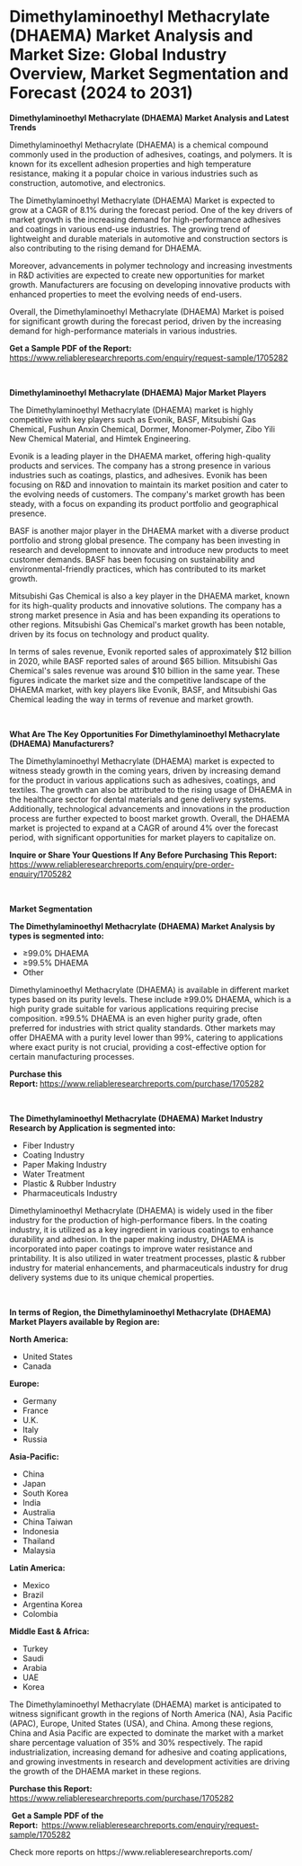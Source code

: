 <p><h1>Dimethylaminoethyl Methacrylate (DHAEMA) Market Analysis and Market Size: Global Industry Overview, Market Segmentation and Forecast (2024 to 2031)</h1></p><p><strong>Dimethylaminoethyl Methacrylate (DHAEMA) Market Analysis and Latest Trends</strong></p>
<p><p>Dimethylaminoethyl Methacrylate (DHAEMA) is a chemical compound commonly used in the production of adhesives, coatings, and polymers. It is known for its excellent adhesion properties and high temperature resistance, making it a popular choice in various industries such as construction, automotive, and electronics.</p><p>The Dimethylaminoethyl Methacrylate (DHAEMA) Market is expected to grow at a CAGR of 8.1% during the forecast period. One of the key drivers of market growth is the increasing demand for high-performance adhesives and coatings in various end-use industries. The growing trend of lightweight and durable materials in automotive and construction sectors is also contributing to the rising demand for DHAEMA.</p><p>Moreover, advancements in polymer technology and increasing investments in R&D activities are expected to create new opportunities for market growth. Manufacturers are focusing on developing innovative products with enhanced properties to meet the evolving needs of end-users.</p><p>Overall, the Dimethylaminoethyl Methacrylate (DHAEMA) Market is poised for significant growth during the forecast period, driven by the increasing demand for high-performance materials in various industries.</p></p>
<p><strong>Get a Sample PDF of the Report:&nbsp;</strong> <a href="https://www.reliableresearchreports.com/enquiry/request-sample/1705282">https://www.reliableresearchreports.com/enquiry/request-sample/1705282</a></p>
<p>&nbsp;</p>
<p><strong>Dimethylaminoethyl Methacrylate (DHAEMA) Major Market Players</strong></p>
<p><p>The Dimethylaminoethyl Methacrylate (DHAEMA) market is highly competitive with key players such as Evonik, BASF, Mitsubishi Gas Chemical, Fushun Anxin Chemical, Dormer, Monomer-Polymer, Zibo Yili New Chemical Material, and Himtek Engineering. </p><p>Evonik is a leading player in the DHAEMA market, offering high-quality products and services. The company has a strong presence in various industries such as coatings, plastics, and adhesives. Evonik has been focusing on R&D and innovation to maintain its market position and cater to the evolving needs of customers. The company's market growth has been steady, with a focus on expanding its product portfolio and geographical presence.</p><p>BASF is another major player in the DHAEMA market with a diverse product portfolio and strong global presence. The company has been investing in research and development to innovate and introduce new products to meet customer demands. BASF has been focusing on sustainability and environmental-friendly practices, which has contributed to its market growth.</p><p>Mitsubishi Gas Chemical is also a key player in the DHAEMA market, known for its high-quality products and innovative solutions. The company has a strong market presence in Asia and has been expanding its operations to other regions. Mitsubishi Gas Chemical's market growth has been notable, driven by its focus on technology and product quality.</p><p>In terms of sales revenue, Evonik reported sales of approximately $12 billion in 2020, while BASF reported sales of around $65 billion. Mitsubishi Gas Chemical's sales revenue was around $10 billion in the same year. These figures indicate the market size and the competitive landscape of the DHAEMA market, with key players like Evonik, BASF, and Mitsubishi Gas Chemical leading the way in terms of revenue and market growth.</p></p>
<p>&nbsp;</p>
<p><strong>What Are The Key Opportunities For Dimethylaminoethyl Methacrylate (DHAEMA) Manufacturers?</strong></p>
<p><p>The Dimethylaminoethyl Methacrylate (DHAEMA) market is expected to witness steady growth in the coming years, driven by increasing demand for the product in various applications such as adhesives, coatings, and textiles. The growth can also be attributed to the rising usage of DHAEMA in the healthcare sector for dental materials and gene delivery systems. Additionally, technological advancements and innovations in the production process are further expected to boost market growth. Overall, the DHAEMA market is projected to expand at a CAGR of around 4% over the forecast period, with significant opportunities for market players to capitalize on.</p></p>
<p><strong>Inquire or Share Your Questions If Any Before Purchasing This Report:</strong> <a href="https://www.reliableresearchreports.com/enquiry/pre-order-enquiry/1705282">https://www.reliableresearchreports.com/enquiry/pre-order-enquiry/1705282</a></p>
<p>&nbsp;</p>
<p><strong>Market Segmentation</strong></p>
<p><strong>The Dimethylaminoethyl Methacrylate (DHAEMA) Market Analysis by types is segmented into:</strong></p>
<p><ul><li>≥99.0% DHAEMA</li><li>≥99.5% DHAEMA</li><li>Other</li></ul></p>
<p><p>Dimethylaminoethyl Methacrylate (DHAEMA) is available in different market types based on its purity levels. These include ≥99.0% DHAEMA, which is a high purity grade suitable for various applications requiring precise composition. ≥99.5% DHAEMA is an even higher purity grade, often preferred for industries with strict quality standards. Other markets may offer DHAEMA with a purity level lower than 99%, catering to applications where exact purity is not crucial, providing a cost-effective option for certain manufacturing processes.</p></p>
<p><strong>Purchase this Report:&nbsp;</strong><a href="https://www.reliableresearchreports.com/purchase/1705282">https://www.reliableresearchreports.com/purchase/1705282</a></p>
<p>&nbsp;</p>
<p><strong>The Dimethylaminoethyl Methacrylate (DHAEMA) Market Industry Research by Application is segmented into:</strong></p>
<p><ul><li>Fiber Industry</li><li>Coating Industry</li><li>Paper Making Industry</li><li>Water Treatment</li><li>Plastic & Rubber Industry</li><li>Pharmaceuticals Industry</li></ul></p>
<p><p>Dimethylaminoethyl Methacrylate (DHAEMA) is widely used in the fiber industry for the production of high-performance fibers. In the coating industry, it is utilized as a key ingredient in various coatings to enhance durability and adhesion. In the paper making industry, DHAEMA is incorporated into paper coatings to improve water resistance and printability. It is also utilized in water treatment processes, plastic & rubber industry for material enhancements, and pharmaceuticals industry for drug delivery systems due to its unique chemical properties.</p></p>
<p>&nbsp;</p>
<p><strong>In terms of Region, the Dimethylaminoethyl Methacrylate (DHAEMA) Market Players available by Region are:</strong></p>
<p>
    <p> <strong> North America: </strong>
        <ul>
            <li>United States</li>
            <li>Canada</li>
        </ul>
        </p> 
    <p> <strong> Europe: </strong>
        <ul>
            <li>Germany</li>
            <li>France</li>
            <li>U.K.</li>
            <li>Italy</li>
            <li>Russia</li>
        </ul>
        </p> 
    <p> <strong> Asia-Pacific: </strong>
        <ul>
            <li>China</li>
            <li>Japan</li>
            <li>South Korea</li>
            <li>India</li>
            <li>Australia</li>
            <li>China Taiwan</li>
            <li>Indonesia</li>
            <li>Thailand</li>
            <li>Malaysia</li>
        </ul>
        </p> 
    <p> <strong> Latin America: </strong>
        <ul>
            <li>Mexico</li>
            <li>Brazil</li>
            <li>Argentina Korea</li>
            <li>Colombia</li>
        </ul>
        </p> 
    <p> <strong> Middle East & Africa: </strong>
        <ul>
            <li>Turkey</li>
            <li>Saudi</li>
            <li>Arabia</li>
            <li>UAE</li>
            <li>Korea</li>
        </ul>
    </p>
    </p>
<p><p>The Dimethylaminoethyl Methacrylate (DHAEMA) market is anticipated to witness significant growth in the regions of North America (NA), Asia Pacific (APAC), Europe, United States (USA), and China. Among these regions, China and Asia Pacific are expected to dominate the market with a market share percentage valuation of 35% and 30% respectively. The rapid industrialization, increasing demand for adhesive and coating applications, and growing investments in research and development activities are driving the growth of the DHAEMA market in these regions.</p></p>
<p><strong>Purchase this Report: </strong><a href="https://www.reliableresearchreports.com/purchase/1705282">https://www.reliableresearchreports.com/purchase/1705282</a></p>
<p>&nbsp;<strong>Get a Sample PDF of the Report:&nbsp;&nbsp;</strong><a href="https://www.reliableresearchreports.com/enquiry/request-sample/1705282">https://www.reliableresearchreports.com/enquiry/request-sample/1705282</a></p>
<p><strong></strong></p>
<p>Check more reports on https://www.reliableresearchreports.com/</p>